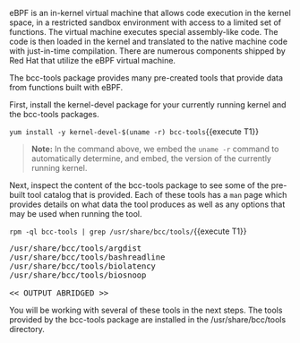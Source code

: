 eBPF is an in-kernel virtual machine that allows code execution in the 
kernel space, in a restricted sandbox environment with access to a limited 
set of functions. The virtual machine executes special assembly-like code. 
The code is then loaded in the kernel and translated to the native machine 
code with just-in-time compilation. There are numerous components shipped 
by Red Hat that utilize the eBPF virtual machine. 

The bcc-tools package provides many pre-created tools that provide data from 
functions built with eBPF.

First, install the kernel-devel package for your currently running kernel
and the bcc-tools packages.  

`yum install -y kernel-devel-$(uname -r) bcc-tools`{{execute T1}}

>**Note:** In the command above, we embed the `uname -r` command to 
automatically determine, and embed, the version of the currently running kernel.


Next, inspect the content of the bcc-tools package to see some of the
pre-built tool catalog that is provided.  Each of these tools has a
`man` page which provides details on what data the tool produces as well
as any options that may be used when running the tool.

`rpm -ql bcc-tools | grep /usr/share/bcc/tools/`{{execute T1}}

<pre class="file">
/usr/share/bcc/tools/argdist
/usr/share/bcc/tools/bashreadline
/usr/share/bcc/tools/biolatency
/usr/share/bcc/tools/biosnoop

<< OUTPUT ABRIDGED >>
</pre>

You will be working with several of these tools in the next steps.  The 
tools provided by the bcc-tools package are installed in the 
/usr/share/bcc/tools directory.

